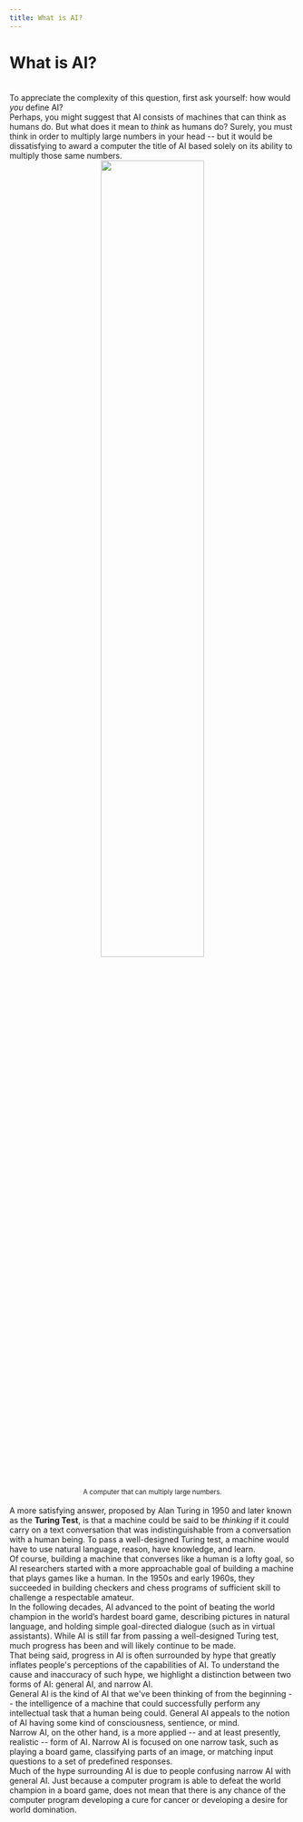 ```yaml
---
title: What is AI?
---
```


# What is AI?

<br>
To appreciate the complexity of this question, first ask yourself: how would <i>you</i> define AI? 

<br>
Perhaps, you might suggest that AI consists of machines that can think as humans do. But what does it mean to <i>think</i> as humans do? Surely, you must think in order to multiply large numbers in your head -- but it would be dissatisfying to award a computer the title of AI based solely on its ability to multiply those same numbers.

<br>
<center>
  <img src="{{ site.baseurl }}/img/simple-calculator.jpg" width="60%">
  <br>
  <small>A computer that can multiply large numbers.</small>
</center>

<br>
A more satisfying answer, proposed by Alan Turing in 1950 and later known as the <b>Turing Test</b>, is that a machine could be said to be <i>thinking</i> if it could carry on a text conversation that was indistinguishable from a conversation with a human being. To pass a well-designed Turing test, a machine would have to use natural language, reason, have knowledge, and learn.

<br>
Of course, building a machine that converses like a human is a lofty goal, so AI researchers started with a more approachable goal of building a machine that plays games like a human. In the 1950s and early 1960s, they succeeded in building checkers and chess programs of sufficient skill to challenge a respectable amateur.

<br>
In the following decades, AI advanced to the point of beating the world champion in the world’s hardest board game, describing pictures in natural language, and holding simple goal-directed dialogue (such as in virtual assistants). While AI is still far from passing a well-designed Turing test, much progress has been and will likely continue to be made.

<br>
That being said, progress in AI is often surrounded by hype that greatly inflates people's perceptions of the capabilities of AI. To understand the cause and inaccuracy of such hype, we highlight a distinction between two forms of AI: general AI, and narrow AI.

<br>
General AI is the kind of AI that we've been thinking of from the beginning -- the intelligence of a machine that could successfully perform any intellectual task that a human being could. General AI appeals to the notion of AI having some kind of consciousness, sentience, or mind.

<br>
Narrow AI, on the other hand, is a more applied -- and at least presently, realistic -- form of AI. Narrow AI is focused on one narrow task, such as playing a board game, classifying parts of an image, or matching input questions to a set of predefined responses.

<br>
Much of the hype surrounding AI is due to people confusing narrow AI with general AI. Just because a computer program is able to defeat the world champion in a board game, does not mean that there is any chance of the computer program developing a cure for cancer or developing a desire for world domination.
